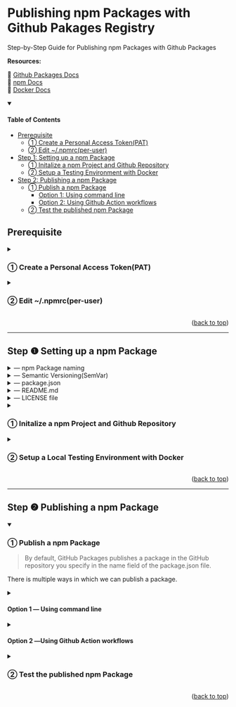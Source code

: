 <div id="top"></div>

# Publishing npm Packages with Github Pakages Registry

Step-by-Step Guide for Publishing npm Packages with Github Packages

**Resources:**<br/>

:link: [Github Packages Docs](https://docs.github.com/en/packages/working-with-a-github-packages-registry/working-with-the-npm-registry)<br />
:link: [npm Docs](https://docs.npmjs.com)<br />
:link: [Docker Docs](https://docs.docker.com)

<details open>
<summary><h4>Table of Contents</h4></summary>

- [Prerequisite](https://github.com/freshcapsule/how-to-publish-npm-packages/edit/main/publish.md#prerequisite)
  - [&#10112; Create a Personal Access Token(PAT)](https://github.com/freshcapsule/how-to-publish-npm-packages/edit/main/publish.md#-create-a-personal-access-tokenpat)
  - [&#10113; Edit ~/.npmrc(per-user)](https://github.com/freshcapsule/how-to-publish-npm-packages/edit/main/publish.md#-edit-npmrcper-user)
- [Step 1: Setting up a npm Package](https://github.com/freshcapsule/how-to-publish-npm-packages/edit/main/publish.md#step--setting-up-a-npm-package)
  - [&#10112; Initalize a npm Project and Github Repository](https://github.com/freshcapsule/how-to-publish-npm-packages/edit/main/publish.md#-initalize-a-npm-project-and-github-repository)
  - [&#10113; Setup a Testing Environment with Docker](https://github.com/freshcapsule/how-to-publish-npm-packages/edit/main/publish.md#-setup-a-local-testing-environment-with-docker)
- [Step 2: Publishing a npm Package](https://github.com/freshcapsule/how-to-publish-npm-packages/edit/main/publish.md#step--publishing-a-npm-package)
  - [&#10112; Publish a npm Package](https://github.com/freshcapsule/how-to-publish-npm-packages/edit/main/publish.md#-publish-a-npm-package)
    - [Option 1: Using command line](https://github.com/freshcapsule/how-to-publish-npm-packages/edit/main/publish.md#step--publishing-a-npm-package)
    - [Option 2: Using Github Action workflows](https://github.com/freshcapsule/how-to-publish-npm-packages/edit/main/publish.md#option-2-using-github-action-workflows)
  - [&#10113; Test the published npm Package](https://github.com/freshcapsule/how-to-publish-npm-packages/edit/main/publish.md#-test-the-published-npm-package)
  </details>

## Prerequisite

<details>
<summary><h3>&#10112; Create a Personal Access Token(PAT)</h3></summary>

:link: [Create a Personal Acess Token](https://docs.github.com/en/authentication/keeping-your-account-and-data-secure/creating-a-personal-access-token)

> a personal access token (PAT) to authenticate to GitHub Packages or the GitHub API.

<details>
<summary>&horbar; Permissons for Github Packages</summary>

| Scope             | Description                                                                    | Permission     |
| ----------------- | ------------------------------------------------------------------------------ | -------------- |
| `read:packages`   | Download and install packages from GitHub Packages                             | read           |
| `write:packages`  | Upload and publish packages to GitHub Packages                                 | write          |
| `delete:packages` | Delete packages from GitHub Packages                                           | admin          |
| `repo`            | Upload and delete packages (along with `write:packages`, or `delete:packages`) | write or admin |

(For more information: [About permissions for GitHub Packages](https://docs.github.com/en/packages/learn-github-packages/about-permissions-for-github-packages#about-scopes-and-permissions-for-package-registries))

</details>

At a minimum, **repo**, **read**, **write** permissions are necessary to use the PAT for developing packages.

</details>

<details>
<summary><h3>&#10113; Edit ~/.npmrc(per-user)</h3></summary>

<details>
<summary>&horbar; npmrc files</summary>

npmrc files are runtime configuration used by Node.js which can be utilized to optimize a development workflow and have four file types.

|                                            Type                                            | Path                  |                                                                                    |
| :----------------------------------------------------------------------------------------: | --------------------- | ---------------------------------------------------------------------------------- |
| [per-project](https://docs.npmjs.com/cli/v8/configuring-npm/npmrc#per-project-config-file) | /project/**.npmrc**   | It must be stored in the root of a project and only applies to that project        |
|    [per-user](https://docs.npmjs.com/cli/v8/configuring-npm/npmrc#per-user-config-file)    | ~/**.npmrc**          | It's stored in the user's home directory and overwrite a global npmrc settings     |
|      [global](https://docs.npmjs.com/cli/v8/configuring-npm/npmrc#global-config-file)      | $PREFIX/etc/**npmrc** | It's an ini-file formatted list accessed with `--global` or `-g` flag via Terminal |
|    [builtin](https://docs.npmjs.com/cli/v8/configuring-npm/npmrc#built-in-config-file)     | path/to/npm/**npmrc** | It's an unchangeble 'builtin' file used by npm                                     |

(For more infromation: [npmrc](https://docs.npmjs.com/cli/v8/configuring-npm/npmrc) or view the manual via Terminal, run `npm help npmrc`)

</details>
    
**1 ) Open and edit ~/.npmrc**
  
The [npm config](https://docs.npmjs.com/cli/v8/commands/npm-config) command opens a per-user .npmrc(by default) or create a new one if it doesn't exist:
```
npm config edit 
```
**2 ) Add the Github Package registry and the PAT**
  
> `//<hostname>/:authoToken` are auth that is restricted to the registry host specified

Add the following and save the config file:

```
//npm.pkg.github.com/:_authToken=TOKEN
```

</details>
  
<p align="right">(<a href="#top">back to top</a>)</p>  
  
---
  
## Step &#10102; Setting up a npm Package
  
<details>
<summary>&horbar; npm Package naming</summary>
 
A package name must;
- be lowercase and my contain hyphens
- be greater than zeroand less than or equal to 214 characters  
- not contain any non-URL-safe characters
- not start with . or _ unless it's a scoped package
- not contain any spaces  
- not contain `~)('!*` characters
- not be the same as a node.js/io.js core module or a reserved/blacklisted name

(For more information: [npm Package name guidelines](https://docs.npmjs.com/package-name-guidelines), [validate-npm-package-name](https://www.npmjs.com/package/validate-npm-package-name), [name field in package.json](https://docs.npmjs.com/cli/v8/configuring-npm/package-json#name))

---

</details>  
  
<details>
<summary>&horbar; Semantic Versioning(SemVar)</summary>
 
#### &#10074; Official(Normal) Release Version
**Schema:** MAJOR.MINOR.PATCH

<img width="318" alt="image" src="https://user-images.githubusercontent.com/31800566/181130537-13e28335-2d28-4737-8b0b-4ce476977a85.png">

| MAJOR                           | MINOR                                   | PATCH                         |
| :------------------------------ | :-------------------------------------- | :---------------------------- |
| Making incompatible API changes | Adding a new non-breaking functionality | Making a non-breaking bug fix |

**Spec:**

- X, Y, and Z are non-negative integers
- X cannot contain a leading zero
- A version number increases from 0-9 to 1.0
- As a version number increases, all the numbers to the right start back from 0.
- Once a versioned package has been released, any updates have to be released as a new version

#### &#10074; Beta Version

**Schema:** 0.MINOR.PATCH

A package with a **MAJOR** version 0 is considered to be unstable before its official release.

<img width="224" alt="image" src="https://user-images.githubusercontent.com/31800566/181129636-cb62a522-fb4c-489e-b262-3202a43c972d.png">

#### &#10074; Pre-release Version

**Schema:** extensions to the MAJOR.MINOR.PATCH

**Spec:**

- It can be denoted by appending a hyphen and a series of dot separated identifiers immediately following the patch version.
- Only ASCII alphanumerics and hyphens [0-9A-Za-z-] allowed
- Identifiers cannot be empty

e.g.) 1.0.0-alpha, 1.0.0-alpha.1, 1.0.0-0.3.7, 1.0.0-x.7.z.92, 1.0.0-x-y-z.–.

(For more information: [Semantic Versioning v2](https://semver.org/))

---

</details>

<details>
<summary>&horbar; package.json</summary>

To setup a package.json for the npm package, the following fields should be included as minimal:

#### &#10074; Required fields

|                                      Field                                      | Value                                                       |
| :-----------------------------------------------------------------------------: | ----------------------------------------------------------- |
|    [`name`](https://docs.npmjs.com/cli/v6/configuring-npm/package-json#name)    | a name of the package and its scope                         |
| [`version`](https://docs.npmjs.com/cli/v6/configuring-npm/package-json#version) | a value _x.y.z_ following the [SemVer](https://semver.org/) |

#### &#10074; Other fields

|                                                     Field                                                     | Value                                                                                                                               |
| :-----------------------------------------------------------------------------------------------------------: | ----------------------------------------------------------------------------------------------------------------------------------- |
|           [`description`](https://docs.npmjs.com/cli/v6/configuring-npm/package-json#description-1)           | a desription of the package in string format and will be listed in `npm search`                                                     |
|                   [`main`](https://docs.npmjs.com/cli/v6/configuring-npm/package-json#main)                   | a path to an entry file of the package and by default `index.js`                                                                    |
|                [`script`](https://docs.npmjs.com/cli/v6/configuring-npm/package-json#scripts)                 | necessary scripts to run and manage the lifecycle of the package                                                                    |
|             [`repository`](https://docs.npmjs.com/cli/v6/configuring-npm/package-json#repository)             | a remote url of the package repository                                                                                              |
|               [`keywords`](https://docs.npmjs.com/cli/v6/configuring-npm/package-json#keywords)               | keywords of the package in an array of strings and will be listed in `npm search`                                                   |
| [people fields](https://docs.npmjs.com/cli/v6/configuring-npm/package-json#people-fields-author-contributors) | either `author`(a single person) or `contributors`(2 or more) which includes `name` and optionally `email` and `url` of each author |
|                   [`bugs`](https://docs.npmjs.com/cli/v6/configuring-npm/package-json#bugs)                   | a url to the repository issue tracker and / or an email address for reporting issues                                                |
|                [`license`](https://docs.npmjs.com/cli/v6/configuring-npm/package-json#license)                | a license for the package                                                                                                           |
|               [`homepage`](https://docs.npmjs.com/cli/v6/configuring-npm/package-json#homepage)               | a url to the package homepage, typically the README                                                                                 |

e.g.)

```
{
  "name": "@scope/pakage-name",
  "version": "1.0.0",
  "description": "A package for ....",
  "main": "index.js",
  "script": {
     "start": "...",
     "build": "..."
  },
  "dependencies" :  {...},
    "repository": {
    "type": "git",
    "url": "https://github.com/monatheoctocat/my_package.git"
  },
  "repository": {
    "type": "git",
    "url": "https://github.com/socope/pakage-name.git"
  },
  "keywords": [‘keyword1’, 'keyword2', 'keyword3'],
  "contributors" : [
    {
       "name": "contributors1",
       "email": "..."
    },
    {
       "name": "contributors2",
       "email": "..."
    }
 ],
 "license": "ISC",
 "bugs": {
    "url": "https://github.com/scope/pakage-namee/issues"
  },
 "homepage": "https://github.com/scope/pakage-name"
```

(For more information: [Creating a package.json file](https://docs.npmjs.com/creating-a-package-json-file), [package.json](https://docs.npmjs.com/cli/v8/configuring-npm/package-json))

---

</details>    
  
<details>
<summary>&horbar; README.md</summary>

> Your README file may include directions for installing, configuring, and using the code in your package, as well as any other information a user may find helpful.

Necessary information to be included:

- Project name and its description
- Package configuration and instructions
- Repository license
- Contribution guidelines

(For more information: [About package README files](https://docs.npmjs.com/about-package-readme-files), [About READMEs](https://docs.github.com/en/repositories/managing-your-repositorys-settings-and-features/customizing-your-repository/about-readmes), [Basic Markdown Syntax](https://docs.github.com/en/get-started/writing-on-github/getting-started-with-writing-and-formatting-on-github/basic-writing-and-formatting-syntax))

---

</details>     
  
<details>
<summary>&horbar; LICENSE file</summary>
 
> You can include an open source license in your repository to make it easier for other people to contribute.
  
1) Create a new file and name it as `LICENSE` or `LICENSE.md`
2) Select a license template from the list provided by Github 
3) Commit the LICENSE file

(For more information: [Adding a license to a repository](https://docs.github.com/en/communities/setting-up-your-project-for-healthy-contributions/adding-a-license-to-a-repository))

---

</details>  
  
<details>
<summary><h3>&#10112; Initalize a npm Project and Github Repository</h3></summary>
 
**1 ) Create a project directory and initialize npm**
  
We can pass the `-y` or `-yes` flag to [`npm init`](https://docs.npmjs.com/cli/v8/commands/npm-init) for skipping prompts:
```
mkdir project-name && cd project-name && npm init -y   
```  
  
**2 ) Create a new repository on Github** 
  
:link: [Creating a new repository](https://docs.github.com/en/repositories/creating-and-managing-repositories/creating-a-new-repository)

- A repository name should match with the package name
- Initiaize git locally and add this newly created remote url to the local repository
</details>

<details>
<summary><h3>&#10113; Setup a Local Testing Environment with Docker</h3></summary>

(Comming soon)

</details>  
</details>

<p align="right">(<a href="#top">back to top</a>)</p>

---

## Step &#10103; Publishing a npm Package

<details open>
<summary><h3>&#10112; Publish a npm Package</h3></summary>
  
> By default, GitHub Packages publishes a package in the GitHub repository you specify in the name field of the package.json file.   
 
There is multiple ways in which we can publish a package.   
  
<details>
<summary><h4>Option 1 &horbar; Using command line</h4></summary>   
  
#### 1 ) Open and edit a per-project .npmrc
> i.e. a sibling of `node_modules` and `package.json`   
  
  To open and edit a per-project .npmrc, use the <code>--location <global/user/<strong>proejct</strong>></code> flag:
```
npm config edit --location project  
```  
Specify GitHub Packages URL and its scope by adding the following line(No authToken!).
- `OWNER` - the name of a user or an organization of the repository containing the project
```
@OWNER:registry=https://npm.pkg.github.com
```
  
#### 2 ) Push .npmrc file to the root of the Github repository
```
git add . && git commit -m "add local .npmrc" && push origin repo-name(or branch-name)
```  
  
#### 3 ) Verify the `name` and `repisitory` fields in package.json 
- `OWNER` -  the name of a user or an organization of the repository containing the project
- `PACKAGE_NAME` -  the package name
- `REPO-NAME` - the repository name containing the project
  
|Field|Value|
|---|---|
|`name`|`@OWNER/PACKAGE_NAME` - must contain the scope and the name of the package|  
|`repository`|`https://github.com/OWNER/REPO-NAME.git` - must match the URL for your GitHub repository|

#### 4 ) Publish the package

- Before running the [`npm publish`](https://docs.npmjs.com/cli/v8/commands/npm-publish) command, make sure everything is correct.

```
npm publish
```

Once the package is successfully published, it will output similar to the following:

<pre>
npm notice 
npm notice 📦  @OWNER/PACKAGE_NAME@1.0.0
npm notice === Tarball Contents === 
...
<strong>npm notice Publishing to https://npm.pkg.github.com</strong>
+ @OWNER/PACKAGE_NAME@1.0.0 
</pre>

As seen in the above, the package was published to the Github Packages registry and not to [npm public registry](https://docs.npmjs.com/cli/v8/using-npm/registry).

### With package.json

Alternatively, we can add the registry information to [`publishConfig`](https://docs.npmjs.com/cli/v6/configuring-npm/package-json#publishconfig) field in the package.json

```
// package.json

"publishConfig": {
  "registry":"https://npm.pkg.github.com"
},
```

---

</details>  
  
<details>
<summary><h4>Option 2 &horbar;Using Github Action workflows</h4></summary>  
  
<details>
<summary>&horbar; Github Token Secret</summary>  
  
> GitHub provides a token that you can use to authenticate on behalf of GitHub Actions.
  
A temporary unique `GITHUB_TOKEN` secret will be auto-generated by Github at the beginning of every workflow run and can be used for authentication. However its permissions are limited to the repository that contains that workflow and it expires upon the job completion or within 24 hours.

To reference the `GITHUB_TOKEN` in a workflow, we can use the string interpolation `${{ secrets.GITHUB_TOKEN }}`  
(For more information: [Automatic token authentication](https://docs.github.com/en/actions/security-guides/automatic-token-authentication#using-the-github_token-in-a-workflow))

---

</details>  
 
(In Progress)  
</details>    
</details>  
   
<details>
<summary><h3>&#10113; Test the published npm Package</h3></summary>  
 
Once the npm package is published, we should test it to make sure that it's avialable to be installed.
 
#### 1 ) Create an empty npm project to which we want to install our package

```
mkdir test && cd test && npm init -y
```

#### 2 ) Open and edit per-project .npmrc

```
npm config edit --location project
```

Specify the GitHub Packages URL and its scope in a test/.npmrc file by adding the following and save the config:

- `OWNER` - the name of a user or an organization of the repository containing the project

```
@OWNER:registry=https://npm.pkg.github.com
```

#### 3 ) Install the package

We can visit the package page in our repository to grab the installation scripts.

Install from the command line:

```
npm install @freshcapsule/github-package-test@1.0.0
```

OR

In package.json, add the package as its `dependenies` and then run the `npm install` in Terminal:

```
// package.json
 "dependencies": {
    "@freshcapsule/github-package-test": "^1.0.0"
 }
```

</details>  
  
<p align="right">(<a href="#top">back to top</a>)</p>
